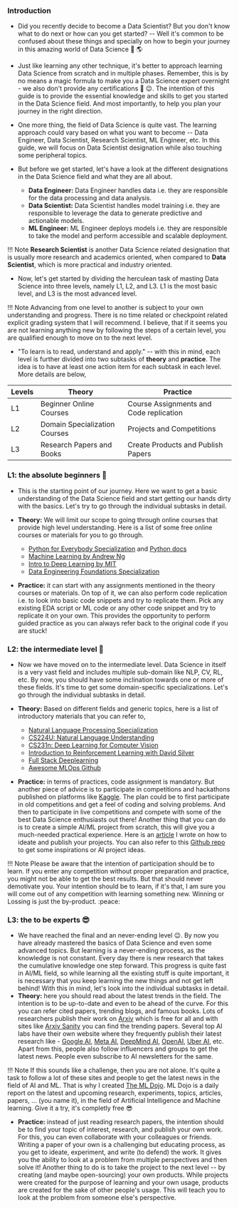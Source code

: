 ### Introduction

- Did you recently decide to become a Data Scientist? But you don't know what to do next or how can you get started? -- Well it's common to be confused about these things and specially on how to begin your journey in this amazing world of Data Science :robot: 🌎
- Just like learning any other technique, it's better to approach learning Data Science from scratch and in multiple phases. Remember, this is by no means a magic formula to make you a Data Science expert overnight - we also don't provide any certifications 📄 :wink:. The intention of this guide is to provide the essential knowledge and skills to get you started in the Data Science field. And most importantly, to help you plan your journey in the right direction.
- One more thing, the field of Data Science is quite vast. The learning approach could vary based on what you want to become -- Data Engineer, Data Scientist, Research Scientist, ML Engineer, etc. In this guide, we will focus on Data Scientist designation while also touching some peripheral topics.
- But before we get started, let's have a look at the different designations in the Data Science field and what they are all about.

  - **Data Engineer:** Data Engineer handles data i.e. they are responsible for the data processing and data analysis.
  - **Data Scientist:** Data Scientist handles model training i.e. they are responsible to leverage the data to generate predictive and actionable models.
  - **ML Engineer:** ML Engineer deploys models i.e. they are responsible to take the model and perform accessible and scalable deployment.

!!! Note
    **Research Scientist** is another Data Science related designation that is usually more research and academics oriented, when compared to **Data Scientist**, which is more practical and industry oriented.

- Now, let's get started by dividing the herculean task of masting Data Science into three levels, namely L1, L2, and L3. L1 is the most basic level, and L3 is the most advanced level.

!!! Note
    Advancing from one level to another is subject to your own understanding and progress. There is no time related or checkpoint related explicit grading system that I will recommend. I believe, that if it seems you are not learning anything new by following the steps of a certain level, you are qualified enough to move on to the next level.

- "To learn is to read, understand and apply." -- with this in mind, each level is further divided into two subtasks of **theory** and **practice**. The idea is to have at least one action item for each subtask in each level. More details are below,


|   Levels           | Theory                | Practice     |
|--------------|-----------------------|--------------|
| L1     | Beginner Online Courses        | Course Assignments and Code replication  |
| L2 | Domain Specialization Courses | Projects and Competitions |
| L3       | Research Papers and Books       | Create Products and Publish Papers   |

### L1: the absolute beginners 👦

- This is the starting point of our journey. Here we want to get a basic understanding of the Data Science field and start getting our hands dirty with the basics. Let's try to go through the individual subtasks in detail.
- **Theory:** We will limit our scope to going through online courses that provide high level understanding. Here is a list of some free online courses or materials for you to go through.
  - [Python for Everybody Specialization](https://www.coursera.org/specializations/python) and [Python docs](https://docs.python.org/3.8/)
  - [Machine Learning by Andrew Ng](https://www.coursera.org/learn/machine-learning)
  - [Intro to Deep Learning by MIT](http://introtodeeplearning.com/)
  - [Data Engineering Foundations Specialization](https://www.coursera.org/specializations/data-engineering-foundations)

- **Practice:** it can start with any assignments mentioned in the theory courses or materials. On top of it, we can also perform code replication i.e. to look into basic code snippets and try to replicate them. Pick any existing EDA script or ML code or any other code snippet and try to replicate it on your own. This provides the opportunity to perform guided practice as you can always refer back to the original code if you are stuck!

### L2: the intermediate level 👨

- Now we have moved on to the intermediate level. Data Science in itself is a very vast field and includes multiple sub-domain like NLP, CV, RL, etc. By now, you should have some inclination towards one or more of these fields. It's time to get some domain-specific specializations. Let's go through the individual subtasks in detail.
- **Theory:** Based on different fields and generic topics, here is a list of introductory materials that you can refer to,
  - [Natural Language Processing Specialization](https://www.coursera.org/specializations/natural-language-processing)
  - [CS224U: Natural Language Understanding](https://web.stanford.edu/class/cs224u/)
  - [CS231n: Deep Learning for Computer Vision](http://cs231n.stanford.edu/)
  - [Introduction to Reinforcement Learning with David Silver](https://www.deepmind.com/learning-resources/introduction-to-reinforcement-learning-with-david-silver)
  - [Full Stack Deeplearning](https://fall2019.fullstackdeeplearning.com/)
  - [Awesome MLOps Github](https://github.com/visenger/awesome-mlops)

- **Practice:** in terms of practices, code assignment is mandatory. But another piece of advice is to participate in competitions and hackathons published on platforms like [Kaggle](https://www.kaggle.com/competitions). The plan could be to first participate in old competitions and get a feel of coding and solving problems. And then to participate in live competitions and compete with some of the best Data Science enthusiasts out there! Another thing that you can do is to create a simple AI/ML project from scratch, this will give you a much-needed practical experience. Here is an [article](https://medium.com/itnext/convert-your-ai-ideas-into-working-demos-on-hugging-face-spaces-2ba080482a16) I wrote on how to ideate and publish your projects. You can also refer to this [Github repo](https://github.com/ashishpatel26/500-AI-Machine-learning-Deep-learning-Computer-vision-NLP-Projects-with-code) to get some inspirations or AI project ideas.

!!! Note
    Please be aware that the intention of participation should be to learn. If you enter any competition without proper preparation and practice, you might not be able to get the best results. But that should never demotivate you. Your intention should be to learn, if it's that, I am sure you will come out of any competition with learning something new. Winning or Lossing is just the by-product. :peace:

### L3: the to be experts 😎

- We have reached the final and an never-ending level :wink:. By now you have already mastered the basics of Data Science and even some advanced topics. But learning is a never-ending process, as the knowledge is not constant. Every day there is new research that takes the cumulative knowledge one step forward. This progress is quite fast in AI/ML field, so while learning all the existing stuff is quite important, it is necessary that you keep learning the new things and not get left behind! With this in mind, let's look into the individual subtasks in detail.
- **Theory:** here you should read about the latest trends in the field. The intention is to be up-to-date and even to be ahead of the curve. For this you can refer cited papers, trending blogs, and famous books. Lots of researchers publish their work on [Arxiv](https://arxiv.org/archive/cs) which is free for all and with sites like [Arxiv Sanity](https://arxiv-sanity-lite.com/) you can find the trending papers. Several top AI labs have their own website where they frequently publish their latest research like - [Google AI](https://ai.googleblog.com/), [Meta AI](https://ai.facebook.com/blog/?page=1), [DeepMind AI](https://www.deepmind.com/blog), [OpenAI](https://openai.com/blog/), [Uber AI](https://eng.uber.com/category/articles/ai/), etc. Apart from this, people also follow influencers and groups to get the latest news. People even subscribe to AI newsletters for the same.

!!! Note
    If this sounds like a challenge, then you are not alone. It's quite a task to follow a lot of these sites and people to get the latest news in the field of AI and ML. That is why I created [The ML Dojo](https://mohitmayank.com/themldojo/). ML Dojo is a daily report on the latest and upcoming research, experiments, topics, articles, papers, … (you name it), in the field of Artificial Intelligence and Machine learning. Give it a try, it's completly free :sunglasses:

- **Practice:** instead of just reading research papers, the intention should be to find your topic of interest, research, and publish your own work. For this, you can even collaborate with your colleagues or friends. Writing a paper of your own is a challenging but educating process, as you get to ideate, experiment, and write (to defend) the work. It gives you the ability to look at a problem from multiple perspectives and then solve it! Another thing to do is to take the project to the next level -- by creating (and maybe open-sourcing) your own products. While projects were created for the purpose of learning and your own usage, products are created for the sake of other people's usage. This will teach you to look at the problem from someone else's perspective.